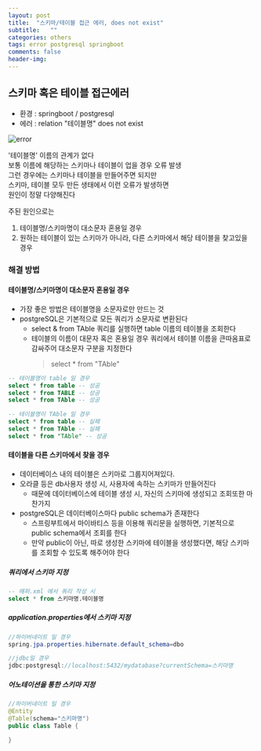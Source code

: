 ```yaml
---
layout: post
title:  "스키마/테이블 접근 에러, does not exist"
subtitle:   ""
categories: others
tags: error postgresql springboot
comments: false
header-img: 
---
```


## 스키마 혹은 테이블 접근에러

- 환경 : springboot / postgresql
- 에러 : relation "테이블명" does not exist   

![error](https://user-images.githubusercontent.com/99188096/192695135-0c28bc21-ab6f-4351-8fd9-ffde41df728a.PNG)   

'테이블명' 이름의 관계가 없다   
보통 이름에 해당하는 스키마나 테이블이 업을 경우 오류 발생   
그런 경우에는 스키마나 테이블을 만들어주면 되지만   
스키마, 테이블 모두 만든 생태에서 이런 오류가 발생하면    
원인이 정말 다양해진다   

주된 원인으로는   
1. 테이블명/스키마명이 대소문자 혼용일 경우   
2. 원하는 테이블이 있는 스키마가 아니라, 다른 스키마에서 해당 테이블을 찾고있을 경우   

### 해결 방법   
#### 테이블명/스키마명이 대소문자 혼용일 경우
- 가장 좋은 방법은 테이블명을 소문자로만 만드는 것
- postgreSQL은 기본적으로 모든 쿼리가 소문자로 변환된다   
  - select & from TAble 쿼리를 실행하면 table 이름의 테이블을 조회한다
  - 테이블의 이름이 대문자 혹은 혼용일 경우 쿼리에서 테이블 이름을 큰따옴표로 감싸주어 대소문자 구분을 지정한다
    > select * from "TAble"   

```sql
-- 테이블명이 table 일 경우
select * from table -- 성공
select * from TABLE -- 성공
select * from TAble -- 성공

-- 테이블명이 TAble 일 경우
select * from table -- 실패
select * from TAble -- 실패
select * from "TAble" -- 성공
```


#### 테이블을 다른 스키마에서 찾을 경우
- 데이터베이스 내의 테이블은 스키마로 그룹지어져있다.
- 오라클 등은 db사용자 생성 시, 사용자에 속하는 스키마가 만들어진다
  - 때문에 데이터베이스에 테이블 생성 시, 자신의 스키마에 생성되고 조회또한 마찬가지
- postgreSQL은 데이터베이스마다 public schema가 존재한다
  - 스프링부트에서 마이바티스 등을 이용해 쿼리문을 실행하면, 기본적으로 public schema에서 조회를 한다
  - 만약 public이 아닌, 따로 생성한 스키마에 테이블을 생성했다면, 해당 스키마를 조회할 수 있도록 해주어야 한다   

##### 쿼리에서 스키마 지정   
```sql
-- 매퍼.xml 에서 쿼리 작성 시
select * from 스키마명.테이블명
```

##### application.properties에서 스키마 지정   
```java
//하이버네이트 일 경우
spring.jpa.properties.hibernate.default_schema=dbo

//jdbc일 경우
jdbc:postgresql://localhost:5432/mydatabase?currentSchema=스키마명
```

##### 어노테이션을 통한 스키마 지정   
```java
//하이버네이트 일 경우
@Entity
@Table(schema="스키마명")
public class Table {

}
```

